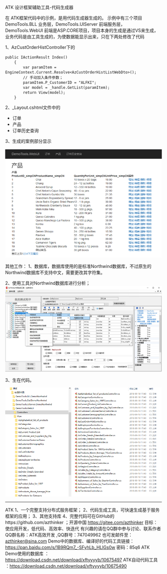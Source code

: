 ATK 设计框架辅助工具-代码生成器

在 ATK框架代码中的示例，是用代码生成器生成的。
示例中有三个项目DemoTools.BLL 业务层，DemoTools.UIServer 前端服务层，DemoTools.WebUI 前端是ASP.CORE项目，项目本身的生成是通过VS来生成，业务代码是由工具生成的，为使数据能显示出来，只在下两处修改了代码

1、AzCustOrderHistController下的

	public IActionResult Index()
        {
            var paramItem = EngineContext.Current.Resolve<AzCustOrderHistListWebDto>();
            // 手动加入条件参数；
            paramItem.P_CustomerID = "ALFKI";
            var model = _handle.GetList(paramItem);
            return View(model);
        }

2、_Layout.cshtml文件中的
   <div class="navbar-collapse collapse">
	<ul class="nav navbar-nav">
	    <li><a asp-area="" asp-controller="AzOrders" asp-action="Index">订单</a></li>
	    <li><a asp-area="" asp-controller="AzProducts" asp-action="Index">产品</a></li>
	    <li><a asp-area="" asp-controller="AzCustOrderHist" asp-action="Index">订单历史查询</a></li>
	</ul>
    </div>
3、生成的案例部分显示

 ![image](https://raw.githubusercontent.com/AzThinker/CodeToolSolution/master/WinCodeView/Remark/201809190933294.png)

其他工作：
1、数据库，数据库使用的是标准Northwind数据库，不过原生的Northwind数据库不支持中文，需要更改其字符集。

2、使用工具对Northwind数据库进行分析；
 ![image](https://raw.githubusercontent.com/AzThinker/CodeToolSolution/master/WinCodeView/Remark/201809190933291.jpg)
 
3、生在代码。

 ![image](https://raw.githubusercontent.com/AzThinker/CodeToolSolution/master/WinCodeView/Remark/201809190933293.png)

----
ATK
1、一个完整支持分布式服务框架；
2、代码生成工具，可快速生成基于服务框架的应用；
3、其他支持库
4、完整代码可在GitHub的https://github.com/azthinker ；开源中国 https://gitee.com/azthinker
目标：使应用开发，低代码、高效率、快迭代
有兴趣的请在QQ群中参与讨论、联系作者  QQ群名称：ATK高效开发 ,QQ群号：747049962
也可发邮件至：azthinker@sina.com
Demo中的数据库、编译好的代码工具链接：https://pan.baidu.com/s/1B9RQm7_-SFyhLb_HLIGs0w 密码：85q6
ATK Demo使用的数据库 ： https://download.csdn.net/download/xftyyyyb/10675497
ATK自动代码工具 ：https://download.csdn.net/download/xftyyyyb/10675490

